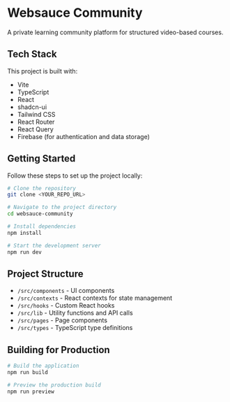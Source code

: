 # Websauce Community

A private learning community platform for structured video-based courses.

## Tech Stack

This project is built with:

- Vite
- TypeScript
- React
- shadcn-ui
- Tailwind CSS
- React Router
- React Query
- Firebase (for authentication and data storage)

## Getting Started

Follow these steps to set up the project locally:

```sh
# Clone the repository
git clone <YOUR_REPO_URL>

# Navigate to the project directory
cd websauce-community

# Install dependencies
npm install

# Start the development server
npm run dev
```

## Project Structure

- `/src/components` - UI components
- `/src/contexts` - React contexts for state management
- `/src/hooks` - Custom React hooks
- `/src/lib` - Utility functions and API calls
- `/src/pages` - Page components
- `/src/types` - TypeScript type definitions

## Building for Production

```sh
# Build the application
npm run build

# Preview the production build
npm run preview
```
